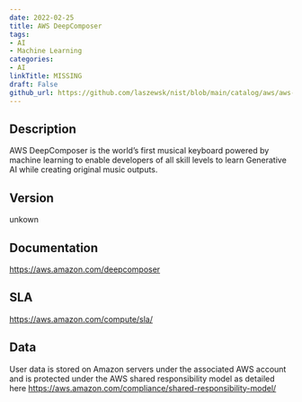 ```yaml
---
date: 2022-02-25
title: AWS DeepComposer
tags: 
- AI
- Machine Learning
categories: 
- AI
linkTitle: MISSING
draft: False         
github_url: https://github.com/laszewsk/nist/blob/main/catalog/aws/aws-deepcomposer.yaml
---
```


## Description

AWS DeepComposer is the world’s first musical keyboard powered by machine learning to enable developers of all skill levels to learn Generative AI while creating original music outputs.

## Version

unkown

## Documentation

https://aws.amazon.com/deepcomposer

## SLA

https://aws.amazon.com/compute/sla/

## Data

User data is stored on Amazon servers under the associated AWS account and is protected under the AWS shared responsibility model as detailed here https://aws.amazon.com/compliance/shared-responsibility-model/
